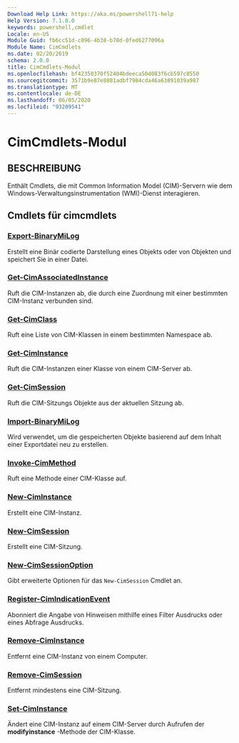 ```yaml
---
Download Help Link: https://aka.ms/powershell71-help
Help Version: 7.1.0.0
keywords: powershell,cmdlet
Locale: en-US
Module Guid: fb6cc51d-c096-4b38-b78d-0fed6277096a
Module Name: CimCmdlets
ms.date: 02/20/2019
schema: 2.0.0
title: CimCmdlets-Modul
ms.openlocfilehash: bf42350370f52404bdeeca50d083f6cb597c8550
ms.sourcegitcommit: 3571b9e87e8881adbf7984cda46a63891039a987
ms.translationtype: MT
ms.contentlocale: de-DE
ms.lasthandoff: 06/05/2020
ms.locfileid: "93209541"
---
```

# CimCmdlets-Modul

## BESCHREIBUNG

Enthält Cmdlets, die mit Common Information Model (CIM)-Servern wie dem Windows-Verwaltungsinstrumentation (WMI)-Dienst interagieren.

## Cmdlets für cimcmdlets

### [Export-BinaryMiLog](Export-BinaryMiLog.md)
Erstellt eine Binär codierte Darstellung eines Objekts oder von Objekten und speichert Sie in einer Datei.

### [Get-CimAssociatedInstance](Get-CimAssociatedInstance.md)
Ruft die CIM-Instanzen ab, die durch eine Zuordnung mit einer bestimmten CIM-Instanz verbunden sind.

### [Get-CimClass](Get-CimClass.md)
Ruft eine Liste von CIM-Klassen in einem bestimmten Namespace ab.

### [Get-CimInstance](Get-CimInstance.md)
Ruft die CIM-Instanzen einer Klasse von einem CIM-Server ab.

### [Get-CimSession](Get-CimSession.md)
Ruft die CIM-Sitzungs Objekte aus der aktuellen Sitzung ab.

### [Import-BinaryMiLog](Import-BinaryMiLog.md)
Wird verwendet, um die gespeicherten Objekte basierend auf dem Inhalt einer Exportdatei neu zu erstellen.

### [Invoke-CimMethod](Invoke-CimMethod.md)
Ruft eine Methode einer CIM-Klasse auf.

### [New-CimInstance](New-CimInstance.md)
Erstellt eine CIM-Instanz.

### [New-CimSession](New-CimSession.md)
Erstellt eine CIM-Sitzung.

### [New-CimSessionOption](New-CimSessionOption.md)
Gibt erweiterte Optionen für das `New-CimSession` Cmdlet an.

### [Register-CimIndicationEvent](Register-CimIndicationEvent.md)
Abonniert die Angabe von Hinweisen mithilfe eines Filter Ausdrucks oder eines Abfrage Ausdrucks.

### [Remove-CimInstance](Remove-CimInstance.md)
Entfernt eine CIM-Instanz von einem Computer.

### [Remove-CimSession](Remove-CimSession.md)
Entfernt mindestens eine CIM-Sitzung.

### [Set-CimInstance](Set-CimInstance.md)
Ändert eine CIM-Instanz auf einem CIM-Server durch Aufrufen der **modifyinstance** -Methode der CIM-Klasse.

